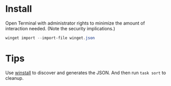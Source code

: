 # Install

Open Terminal with administrator rights to minimize the amount of interaction needed. (Note the security implications.)

```powershell
winget import --import-file winget.json
```

# Tips

Use [winstall](https://winstall.app/) to discover and generates the JSON.
And then run `task sort` to cleanup.
